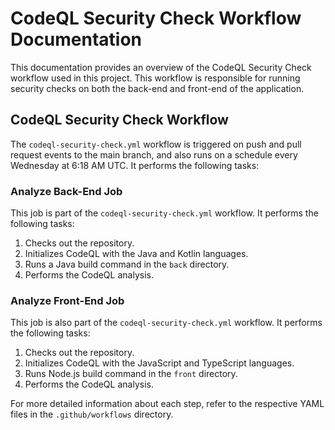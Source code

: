 # CodeQL Security Check Workflow Documentation

This documentation provides an overview of the CodeQL Security Check workflow used in this project. This workflow is
responsible for running security checks on both the back-end and front-end of the application.

## CodeQL Security Check Workflow

The `codeql-security-check.yml` workflow is triggered on push and pull request events to the main branch, and also runs
on a schedule every Wednesday at 6:18 AM UTC. It performs the following tasks:

### Analyze Back-End Job

This job is part of the `codeql-security-check.yml` workflow. It performs the following tasks:

1. Checks out the repository.
2. Initializes CodeQL with the Java and Kotlin languages.
3. Runs a Java build command in the `back` directory.
4. Performs the CodeQL analysis.

### Analyze Front-End Job

This job is also part of the `codeql-security-check.yml` workflow. It performs the following tasks:

1. Checks out the repository.
2. Initializes CodeQL with the JavaScript and TypeScript languages.
3. Runs Node.js build command in the `front` directory.
4. Performs the CodeQL analysis.

For more detailed information about each step, refer to the respective YAML files in the `.github/workflows` directory.
